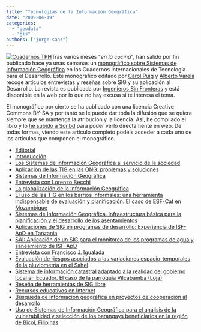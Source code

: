 ```yaml
---
title: "Tecnologías de la Información Geográfica"
date: "2009-04-19"
categories: 
  - "geodata"
  - "gis"
authors: ["jorge-sanz"]
---
```


[![Cuadernos TPH](/imgs/2009/04/cuadernotph.png?w=235 "Cuadernos TPH")](http://www.cuadernos.tpdh.org/index.php)Tras varios meses "_en la cocina_", han salido por fin publicado hace ya unas semanas un [monográfico sobre Sistemas de Información Geográfica](http://www.cuadernos.tpdh.org/index.php) en los Cuadernos Internacionales de Tecnología para el Desarrollo. Este monográfico editado por [Càrol Puig](https://www.etcg.upc.edu/) y [Alberto Varela](http://cartolab.udc.es) recoge artículos entrevistas y reseñas sobre SIG y su aplicación al Desarrollo. La revista es publicada por [Ingenieros Sin Fronteras](http://www.isf.es/home/index.php) y está disponible en la web por lo que no hay excusa si te interesa el tema.

El monográfico por cierto se ha publicado con una licencia Creative Commons BY-SA y por tanto se le puede dar toda la difusión que se quiera siempre que se mantenga la atribución y la licencia. Así, he compilado el libro y lo [he subido a Scribd](http://www.scribd.com/doc/14423825/Tecnologias-de-la-Informacion-Geografica) para poder verlo directamente en web. De todas formas, viendo este artículo completo podéis acceder a cada uno de los artículos que componen el monográfico.

- [Editorial](http://www.cuadernos.tpdh.org/file_upload/08_TIG_editorial.pdf)
- [Introducción](http://www.cuadernos.tpdh.org/file_upload/08_TIG_02_introduccion.pdf)
- [Los Sistemas de Información Geográfica al servicio de la sociedad](http://www.cuadernos.tpdh.org/file_upload/08_TIG_03_sitjar.pdf)
- [Aplicación de las TIG en las ONG: problemas y soluciones](http://www.cuadernos.tpdh.org/file_upload/08_TIG_04_bosque.pdf)
- [Sistemas de Información Geográfica](http://www.cuadernos.tpdh.org/file_upload/08_TIG_05_victor.pdf)
- [Entrevista con Lorenzo Becchi](http://www.cuadernos.tpdh.org/file_upload/08_TIG_06_lorenzo.pdf)
- [La globalización de la Información Geográfica](http://www.cuadernos.tpdh.org/file_upload/08_TIG_07_rodriguez.pdf)
- [El uso de las TIG en los barrios informales: una herramienta indispensable de evaluación y planificación. El caso de ESF-Cat en Mozambique](http://www.cuadernos.tpdh.org/file_upload/08_TIG_08_marcperez.pdf)
- [Sistemas de Información Geográfica. Infraestructura básica para la planificación y el desarrollo de los asentamientos](http://www.cuadernos.tpdh.org/file_upload/08_TIG_09_borobio.pdf)
- [Aplicaciones de SIG en programas de desarrollo: Experiencia de ISF-ApD en Tanzania](http://www.cuadernos.tpdh.org/file_upload/08_TIG_10_tanzania.pdf)
- [SAI: Aplicación de un SIG para el monitoreo de los programas de agua y saneamiento de ISF-ApD](http://www.cuadernos.tpdh.org/file_upload/08_TIG_10_tanzania2.pdf)
- [Entrevista con Francisco J. Igualada](http://www.cuadernos.tpdh.org/file_upload/08_TIG_11_igualada.pdf)
- [Evaluación de riesgos asociados a las variaciones espacio-temporales de la pluviometría en el Sahel](http://www.cuadernos.tpdh.org/file_upload/08_TIG_12_sahel.pdf)
- [Sistema de información catastral adaptado a la realidad del gobierno local en Ecuador. El caso de la parroquia Vilcabamba (Loja)](http://www.cuadernos.tpdh.org/file_upload/08_TIG_13_ecuador.pdf)
- [Reseña de herramientas de SIG libre](http://www.cuadernos.tpdh.org/file_upload/08_TIG_14_herramientasSIGlibres.pdf)
- [Recursos educativos en Internet](http://www.cuadernos.tpdh.org/file_upload/08_TIG_15_educativos.pdf)
- [Búsqueda de información geográfica en proyectos de cooperación al desarrollo](http://www.cuadernos.tpdh.org/file_upload/08_TIG_16_IG.pdf)
- [Uso de Sistemas de Información Geográfica para el análisis de la vulnerabilidad y selección de los barangays beneficiarios en la región de Bicol, Filipinas](http://www.cuadernos.tpdh.org/file_upload/08_TIG_17_filipines.pdf)
